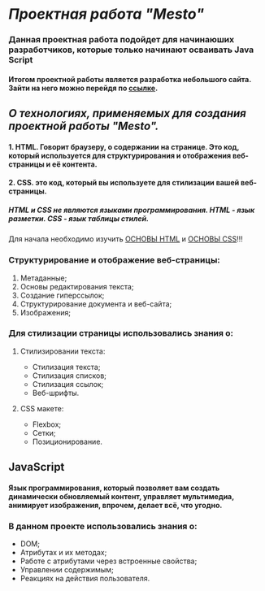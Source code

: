 # _Проектная работа "Mesto"_
### Данная проектная работа подойдет для начинаюших разработчиков, которые только начинают осваивать Java Script

#### Итогом проектной работы является разработка небольшого сайта. Зайти на него можно перейдя по [ссылке]().

 
## _О технологиях, применяемых для создания проектной работы "Mesto"._

#### 1. HTML. Говорит браузеру, о содержании на странице. Это код, который используется для структурирования и отображения веб-страницы и её контента.

#### 2. CSS. это код, который вы используете для стилизации вашей веб-страницы.

##### HTML и CSS не являются языками программирования. HTML - язык разметки. CSS - язык таблицы стилей.

Для начала необходимо изучить [ОСНОВЫ HTML](https://developer.mozilla.org/ru/docs/Learn/Getting_started_with_the_web/HTML_basics) и [ОСНОВЫ CSS](https://developer.mozilla.org/ru/docs/Learn/Getting_started_with_the_web/CSS_basics)!!!

### Структурирование и отображение веб-страницы:

1.  Метаданные;
2.  Основы редактирования текста;
3.  Создание гиперссылок;
4.  Структурирование документа и веб-сайта;
5.  Изображения;
 
### Для стилизации страницы использовались знания о:

1. Стилизировании текста:

   - Стилизация текста;
   - Стилизация списков;
   - Стилизация ссылок;
   - Веб-шрифты.
   
2. CSS макете:
   - Flexbox;
   - Сетки;
   - Позиционирование.

## JavaScript
#### Язык программирования, который позволяет вам создать динамически обновляемый контент, управляет мультимедиа, анимирует изображения, впрочем, делает всё, что угодно.

### В данном проекте использовались знания о:
- DOM;
- Атрибутах и их методах;
- Работе с атрибутами через встроенные свойства;
- Управлении содержимым;
- Реакциях на действия пользователя.
